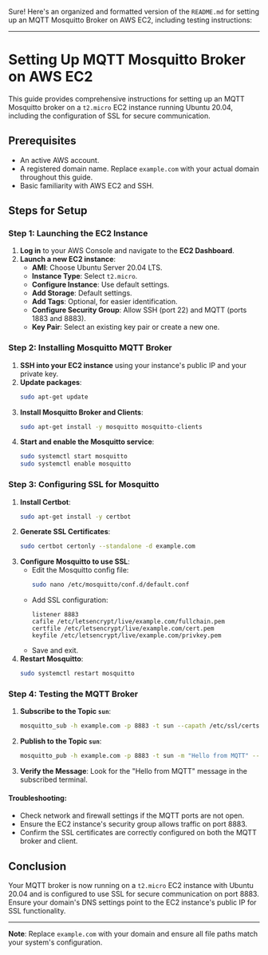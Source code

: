 Sure! Here's an organized and formatted version of the `README.md` for setting up an MQTT Mosquitto Broker on AWS EC2, including testing instructions:

---

# Setting Up MQTT Mosquitto Broker on AWS EC2

This guide provides comprehensive instructions for setting up an MQTT Mosquitto broker on a `t2.micro` EC2 instance running Ubuntu 20.04, including the configuration of SSL for secure communication.

## Prerequisites

- An active AWS account.
- A registered domain name. Replace `example.com` with your actual domain throughout this guide.
- Basic familiarity with AWS EC2 and SSH.

## Steps for Setup

### Step 1: Launching the EC2 Instance

1. **Log in** to your AWS Console and navigate to the **EC2 Dashboard**.
2. **Launch a new EC2 instance**:
   - **AMI**: Choose Ubuntu Server 20.04 LTS.
   - **Instance Type**: Select `t2.micro`.
   - **Configure Instance**: Use default settings.
   - **Add Storage**: Default settings.
   - **Add Tags**: Optional, for easier identification.
   - **Configure Security Group**: Allow SSH (port 22) and MQTT (ports 1883 and 8883).
   - **Key Pair**: Select an existing key pair or create a new one.

### Step 2: Installing Mosquitto MQTT Broker

1. **SSH into your EC2 instance** using your instance's public IP and your private key.
2. **Update packages**:
   ```bash
   sudo apt-get update
   ```
3. **Install Mosquitto Broker and Clients**:
   ```bash
   sudo apt-get install -y mosquitto mosquitto-clients
   ```
4. **Start and enable the Mosquitto service**:
   ```bash
   sudo systemctl start mosquitto
   sudo systemctl enable mosquitto
   ```

### Step 3: Configuring SSL for Mosquitto

1. **Install Certbot**:
   ```bash
   sudo apt-get install -y certbot
   ```
2. **Generate SSL Certificates**:
   ```bash
   sudo certbot certonly --standalone -d example.com
   ```
3. **Configure Mosquitto to use SSL**:
   - Edit the Mosquitto config file:
     ```bash
     sudo nano /etc/mosquitto/conf.d/default.conf
     ```
   - Add SSL configuration:
     ```
     listener 8883
     cafile /etc/letsencrypt/live/example.com/fullchain.pem
     certfile /etc/letsencrypt/live/example.com/cert.pem
     keyfile /etc/letsencrypt/live/example.com/privkey.pem
     ```
   - Save and exit.
4. **Restart Mosquitto**:
   ```bash
   sudo systemctl restart mosquitto
   ```

### Step 4: Testing the MQTT Broker

1. **Subscribe to the Topic `sun`**:
   ```bash
   mosquitto_sub -h example.com -p 8883 -t sun --capath /etc/ssl/certs/
   ```
2. **Publish to the Topic `sun`**:
   ```bash
   mosquitto_pub -h example.com -p 8883 -t sun -m "Hello from MQTT" --capath /etc/ssl/certs/
   ```
3. **Verify the Message**: Look for the "Hello from MQTT" message in the subscribed terminal.

#### Troubleshooting:

- Check network and firewall settings if the MQTT ports are not open.
- Ensure the EC2 instance's security group allows traffic on port 8883.
- Confirm the SSL certificates are correctly configured on both the MQTT broker and client.

## Conclusion

Your MQTT broker is now running on a `t2.micro` EC2 instance with Ubuntu 20.04 and is configured to use SSL for secure communication on port 8883. Ensure your domain's DNS settings point to the EC2 instance's public IP for SSL functionality.

---

**Note**: Replace `example.com` with your domain and ensure all file paths match your system's configuration.
